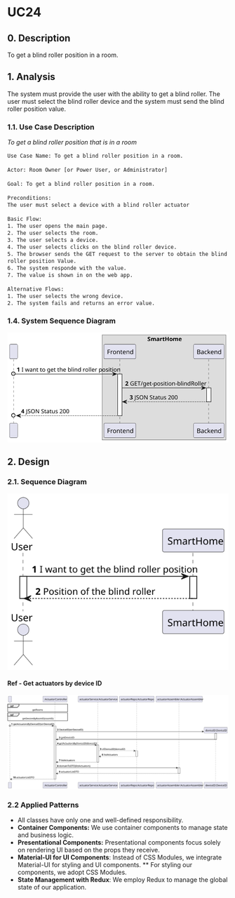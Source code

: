 # UC24

## 0. Description

To get a blind roller position in a room.

## 1. Analysis

The system must provide the user with the ability to get a blind roller. The user must select the blind roller device
and the system must send the blind roller position value.

### 1.1. Use Case Description

_To get a blind roller position that is in a room_

    Use Case Name: To get a blind roller position in a room.

    Actor: Room Owner [or Power User, or Administrator]

    Goal: To get a blind roller position in a room.

    Preconditions:
    The user must select a device with a blind roller actuator    

    Basic Flow:
    1. The user opens the main page.
    2. The user selects the room.
    3. The user selects a device.
    4. The user selects clicks on the blind roller device.
    5. The browser sends the GET request to the server to obtain the blind roller position Value.
    6. The system responde with the value.
    7. The value is shown in on the web app.
    
    Alternative Flows:
    1. The user selects the wrong device.
    2. The system fails and returns an error value.


### 1.4. System Sequence Diagram

![UC024-SSD](artifacts/UC24_SSD.svg)

## 2. Design

### 2.1. Sequence Diagram

![UC016-SD](artifacts/UC24_SD.svg)

#### Ref - Get actuators by device ID

![UC015-SD-ref1](../uc15_toGetActuatorsByDeviceID/artifacts/uc15_SD_v1.svg)

### 2.2 Applied Patterns

- All classes have only one and well-defined responsibility.
- **Container Components:** We use container components to manage state and business logic.
- **Presentational Components:** Presentational components focus solely on rendering UI based on the props they receive.
- **Material-UI for UI Components**: Instead of CSS Modules, we integrate Material-UI for styling and UI components. **
  For styling our components, we adopt CSS Modules.
- **State Management with Redux**: We employ Redux to manage the global state of our application.